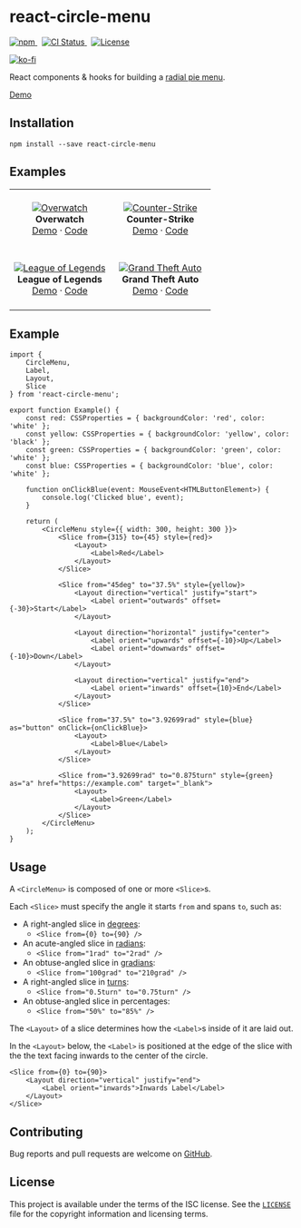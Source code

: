 # react-circle-menu

<p>
    <a href="https://www.npmjs.com/package/react-circle-menu" target="_blank" rel="noreferrer">
      <img alt="npm" src="https://img.shields.io/npm/v/react-circle-menu.svg" />
    </a>&nbsp;
    <a href="https://github.com/michaelbull/react-circle-menu/actions?query=workflow%3Aci" target="_blank" rel="noreferrer">
      <img alt="CI Status" src="https://github.com/michaelbull/react-circle-menu/workflows/ci/badge.svg" />
    </a>&nbsp;
    <a href="https://github.com/michaelbull/react-circle-menu/blob/master/LICENSE" target="_blank" rel="noreferrer">
      <img alt="License" src="https://img.shields.io/github/license/michaelbull/react-circle-menu.svg" />
    </a>
</p>
<p>
  <a href="https://ko-fi.com/R5R0CFMN6" target="_blank" rel="noreferrer">
    <img alt="ko-fi" src="https://ko-fi.com/img/githubbutton_sm.svg" />
  </a>
</p>

React components & hooks for building a [radial pie menu][wikipedia-pie-menu].

[Demo][storybook]

## Installation

```shell
npm install --save react-circle-menu
```

## Examples

<table>
  <tbody>
    <tr>
      <td align="center" width="50%">
        &nbsp;
        <br />
        <a href="https://michaelbull.github.io/react-circle-menu/?path=/story/examples--overwatch-story" target="_blank"><img src="https://github.com/michaelbull/react-circle-menu/assets/3253134/12a1010f-dfce-43d1-bd81-9c4b19c47201" alt="Overwatch" /></a>
        <br />
        <strong>Overwatch</strong>
        <br />
        <a href="https://michaelbull.github.io/react-circle-menu/?path=/story/examples--overwatch-story" target="_blank">Demo</a>
        ·
        <a href="https://github.com/michaelbull/react-circle-menu/blob/master/stories/Examples/Overwatch.stories.tsx" target="_blank">Code</a>
        <br />
        &nbsp;
      </td>
      <td align="center" width="50%">
        &nbsp;
        <br />
        <a href="https://michaelbull.github.io/react-circle-menu/?path=/story/examples--counter-strike-story" target="_blank"><img src="https://github.com/michaelbull/react-circle-menu/assets/3253134/a0dec421-10dd-43e3-b335-b26a00c6f4c2" alt="Counter-Strike" /></a>
        <br />
        <strong>Counter-Strike</strong>
        <br />
        <a href="https://michaelbull.github.io/react-circle-menu/?path=/story/examples--counter-strike-story" target="_blank">Demo</a>
        ·
        <a href="https://github.com/michaelbull/react-circle-menu/blob/master/stories/Examples/CounterStrike.stories.tsx" target="_blank">Code</a>
        <br />
        &nbsp;
      </td>
    </tr>
    <tr>
      <td align="center" width="50%">
        &nbsp;
        <br />
        <a href="https://michaelbull.github.io/react-circle-menu/?path=/story/examples--league-of-legends-story" target="_blank"><img src="https://github.com/michaelbull/react-circle-menu/assets/3253134/27812098-f3ff-446e-a794-1d26144d0cf5" alt="League of Legends" /></a>
        <br />
        <strong>League of Legends</strong>
        <br />
        <a href="https://michaelbull.github.io/react-circle-menu/?path=/story/examples--league-of-legends-story" target="_blank">Demo</a>
        ·
        <a href="https://github.com/michaelbull/react-circle-menu/blob/master/stories/Examples/LeagueOfLegends.stories.tsx" target="_blank">Code</a>
        <br />
        &nbsp;
      </td>
      <td align="center" width="50%">
        &nbsp;
        <br />
        <a href="https://michaelbull.github.io/react-circle-menu/?path=/story/examples--grand-theft-auto-story" target="_blank"><img src="https://github.com/michaelbull/react-circle-menu/assets/3253134/c58c5221-3da6-4edf-b8b0-6d00baad6c6d" alt="Grand Theft Auto" /></a>
        <br />
        <strong>Grand Theft Auto</strong>
        <br />
        <a href="https://michaelbull.github.io/react-circle-menu/?path=/story/examples--grand-theft-auto-story" target="_blank">Demo</a>
        ·
        <a href="https://github.com/michaelbull/react-circle-menu/blob/master/stories/Examples/GrandTheftAuto.stories.tsx" target="_blank">Code</a>
        <br />
        &nbsp;
      </td>
    </tr>
  </tbody>
</table>

## Example

```tsx
import {
    CircleMenu,
    Label,
    Layout,
    Slice
} from 'react-circle-menu';

export function Example() {
    const red: CSSProperties = { backgroundColor: 'red', color: 'white' };
    const yellow: CSSProperties = { backgroundColor: 'yellow', color: 'black' };
    const green: CSSProperties = { backgroundColor: 'green', color: 'white' };
    const blue: CSSProperties = { backgroundColor: 'blue', color: 'white' };

    function onClickBlue(event: MouseEvent<HTMLButtonElement>) {
        console.log('Clicked blue', event);
    }

    return (
        <CircleMenu style={{ width: 300, height: 300 }}>
            <Slice from={315} to={45} style={red}>
                <Layout>
                    <Label>Red</Label>
                </Layout>
            </Slice>

            <Slice from="45deg" to="37.5%" style={yellow}>
                <Layout direction="vertical" justify="start">
                    <Label orient="outwards" offset={-30}>Start</Label>
                </Layout>

                <Layout direction="horizontal" justify="center">
                    <Label orient="upwards" offset={-10}>Up</Label>
                    <Label orient="downwards" offset={-10}>Down</Label>
                </Layout>

                <Layout direction="vertical" justify="end">
                    <Label orient="inwards" offset={10}>End</Label>
                </Layout>
            </Slice>

            <Slice from="37.5%" to="3.92699rad" style={blue} as="button" onClick={onClickBlue}>
                <Layout>
                    <Label>Blue</Label>
                </Layout>
            </Slice>

            <Slice from="3.92699rad" to="0.875turn" style={green} as="a" href="https://example.com" target="_blank">
                <Layout>
                    <Label>Green</Label>
                </Layout>
            </Slice>
        </CircleMenu>
    );
}
```

## Usage

A `<CircleMenu>` is composed of one or more `<Slice>`s.

Each `<Slice>` must specify the angle it starts `from` and spans `to`, such as:

- A right-angled slice in [degrees][degree]:
  - `<Slice from={0} to={90} />`
- An acute-angled slice in [radians][radian]:
  - `<Slice from="1rad" to="2rad" />`
- An obtuse-angled slice in [gradians][gradian]:
  - `<Slice from="100grad" to="210grad" />`
- A right-angled slice in [turns][turn]:
  - `<Slice from="0.5turn" to="0.75turn" />`
- An obtuse-angled slice in percentages:
  - `<Slice from="50%" to="85%" />`

The `<Layout>` of a slice determines how the `<Label>`s inside of it are laid
out.

In the `<Layout>` below, the `<Label>` is positioned at the edge of the slice
with the the text facing inwards to the center of the circle.

```tsx
<Slice from={0} to={90}>
    <Layout direction="vertical" justify="end">
        <Label orient="inwards">Inwards Label</Label>
    </Layout>
</Slice>
```

## Contributing

Bug reports and pull requests are welcome on [GitHub][github].

## License

This project is available under the terms of the ISC license. See the
[`LICENSE`](LICENSE) file for the copyright information and licensing terms.

[npm]: https://www.npmjs.com/package/react-circle-menu
[github]: https://github.com/michaelbull/react-circle-menu
[storybook]: https://michaelbull.github.io/react-circle-menu/?path=/story/examples
[wikipedia-pie-menu]: https://en.wikipedia.org/wiki/Pie_menu
[degree]: https://en.wikipedia.org/wiki/Degree_(angle)
[radian]: https://en.wikipedia.org/wiki/Radian
[gradian]: https://en.wikipedia.org/wiki/Gradian
[turn]: https://en.wikipedia.org/wiki/Turn_(angle)

